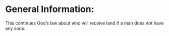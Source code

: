 # General Information:

This continues God’s law about who will receive land if a man does not have any sons.